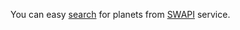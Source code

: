 You can easy [search](https://tourman.github.io/search-box) for planets from [SWAPI](https://swapi.co/) service.
